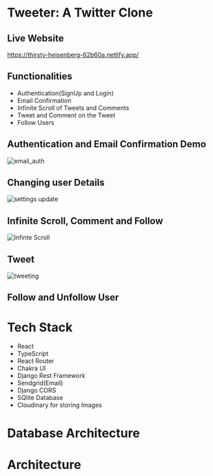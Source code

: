 # Tweeter: A Twitter Clone

## Live Website
https://thirsty-heisenberg-62b60a.netlify.app/

## Functionalities
+ Authentication(SignUp and Login)
+ Email Confirmation
+ Infinite Scroll of Tweets and Comments
+ Tweet and Comment on the Tweet
+ Follow Users


## Authentication and Email Confirmation Demo
![email_auth](https://github.com/himanshuc11/Deployed-Tweeter/blob/master/email_auth.gif)

## Changing user Details
![settings update](https://user-images.githubusercontent.com/80830461/154687172-7587966a-ed95-4045-8048-281da5dbad79.gif)

## Infinite Scroll, Comment and Follow
![Infinte Scroll](https://github.com/himanshuc11/Deployed-Tweeter/blob/master/infinite%20scroll%20.gif)

## Tweet
![tweeting](https://user-images.githubusercontent.com/80830461/154687118-ab7e8ebe-bb1e-438d-b9f7-31ac0577aea8.gif)

## Follow and Unfollow User

# Tech Stack
+ React
+ TypeScript
+ React Router
+ Chakra UI
+ Django Rest Framework
+ Sendgrid(Email)
+ Django CORS
+ SQlite Database
+ Cloudinary for storing Images

# Database Architecture
# Architecture
